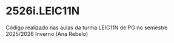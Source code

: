 # 2526i.LEIC11N
Código realizado nas aulas da turma LEIC11N de PG no semestre 2025/2026 Inverno (Ana Rebelo)
